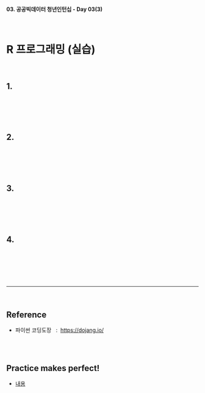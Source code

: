 <br>

#### 03. 공공빅데이터 청년인턴십 - Day 03(3)

<br>

# R 프로그래밍 (실습)

<br>

## 1. 


<br>

```r

```

<br>




## 2.

<br>

```py

```

<br>



## 3.

<br>

```py

```

<br>



## 4.

<br>

```py

```

<br>





<br>

---

<br>

## Reference <br>

- 파이썬 코딩도장 &nbsp; : &nbsp;<https://dojang.io/> <br>

<br>
<br>

## Practice makes perfect! <br>

- [내용](주소)